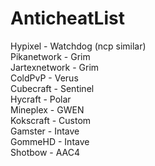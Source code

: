 # AnticheatList 
Hypixel - Watchdog (ncp similar)   
Pikanetwork - Grim   
Jartexnetwork - Grim   
ColdPvP - Verus   
Cubecraft - Sentinel   
Hycraft - Polar   
Mineplex - GWEN   
Kokscraft - Custom   
Gamster - Intave   
GommeHD - Intave   
Shotbow - AAC4   
